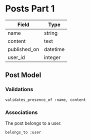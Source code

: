 # Posts Part 1

| Field                   | Type       |
|-------------------------|------------|
| name 					  | string	   |
| content 				  | text       |
| published_on 			  | datetime   |
| user_id				  | integer    |


## Post Model

### Vaildations

	validates_presence_of :name, content

### Associations
The post belongs to a user.

	belongs_to :user